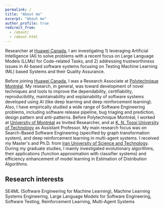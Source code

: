 ```yaml
---
permalink: /
title: "About me"
excerpt: "About me"
author_profile: true
redirect_from: 
  - /about/
  - /about.html
---
```


Researcher at [Huawei Canada](https://www.huawei.com/ca/), I am investigating 1) leveraging Artificial Intelligence (AI) to solve problems with a recent focus on Large Language Models (LLMs) for Code-related Tasks, and 2) addressing trustworthiness issues in AI-based software systems focusing on Testing Machine Learning (ML) based Systems and their Quality Assurance.

Before joining [Huawei Canada](https://www.huawei.com/ca/), I was a Research Associate at [Polytechnique Montréal](https://www.polymtl.ca/). My research, in general, was toward development of novel techniques and tools to improve the dependability, certifiability, reproducibility, maintainability and explainability of software systems developed using AI (like deep learning and deep reinforcement learning). Also, I have empirically studied a wide range of Software Engineering problems, including software release pipeline, bug triaging and prediction, design pattern and anti-patterns. Before Polytechnique Montréal, I worked at [University of Montréal](https://www.umontreal.ca/en/) as Invited Researcher, and at [K. N. Toosi University of Technology](https://kntu.ac.ir/page-Index/FA/0) as Assistant Professor. My main research focus was on Search-Based Software Engineering (specified by graph transformation system), and deep reinforcement learning in multi-agent systems. I received my Master's and Ph.D. from [Iran University of Science and Technology](http://www.iust.ac.ir/en). During my graduate studies, I mainly investigated evolutionary algorithms, their applications (function approximation with classifier systems) and efficiency enhancement of model learning in Estimation of Distribution Algorithms.

Research interests
------
SE4ML (Software Engineering for Machine Learning), Machine Learning Systems Engineering, Large Language Models for Software Engineering, Software Testing, Reinforcement Learning, Multi-Agent Systems
